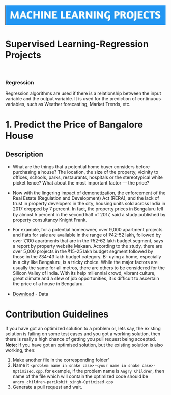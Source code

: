 <img src="ML.png">
<h1>Supervised Learning-Regression Projects</h1>
<br>
<h3>Regression</h3>
<p>Regression algorithms are used if there is a relationship between the input variable and the output variable. It is used for the prediction of continuous variables, such as Weather forecasting, Market Trends, etc.</p>

# 1. Predict the Price of Bangalore House
## Description 
- What are the things that a potential home buyer considers before purchasing a house? The location, the size of the property, vicinity to offices, schools, parks, restaurants, hospitals or the stereotypical white picket fence? What about the most important factor — the price?
- Now with the lingering impact of demonetization, the enforcement of the Real Estate (Regulation and Development) Act (RERA), and the lack of trust in property developers in the city, housing units sold across India in 2017 dropped by 7 percent. In fact, the property prices in Bengaluru fell by almost 5 percent in the second half of 2017, said a study published by property consultancy Knight Frank.
- For example, for a potential homeowner, over 9,000 apartment projects and flats for sale are available in the range of ₹42-52 lakh, followed by over 7,100 apartments that are in the ₹52-62 lakh budget segment, says a report by property website Makaan. According to the study, there are over 5,000 projects in the ₹15-25 lakh budget segment followed by those in the ₹34-43 lakh budget category.
B- uying a home, especially in a city like Bengaluru, is a tricky choice. While the major factors are usually the same for all metros, there are others to be considered for the Silicon Valley of India. With its help millennial crowd, vibrant culture, great climate and a slew of job opportunities, it is difficult to ascertain the price of a house in Bengaluru.

- [Download](https://drive.google.com/file/d/1gPZTy7vS9FKew8DA5zpXk16Ke35Rz03F/view?usp=sharing) - Data 







# Contribution Guidelines

If you have got an optimized solution to a problem or, lets say, the existing solution is failing on some test cases and you got a working solution, then there is really a high chance of getting you pull request being accepted. 
**Note:** If you have got an optimised solution, but the existing solution is also working, then:
1. Make another file in the corresponding folder'
2. Name it `<problem name in snake case>-<your name in snake case>-Optimized.cpp`. for example, if the problem name is `Angry Children`, then name of the file which will contain the optimized code should be `angry_children-parikshit_singh-Optimized.cpp`
3. Generate a pull request and wait.
